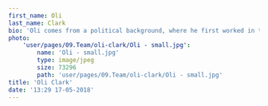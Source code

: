 ```yaml
---
first_name: Oli
last_name: Clark
bio: 'Oli comes from a political background, where he first worked in the hustle and bustle of Westminster for a government minister and then as a public affairs executive for a charity. His experience in a fast-paced environment has made him able to see to the heart of an issue and use this to secure the minds of journalists and influencers alike. When not at Spark’s office you’ll find Oli on the rugby pitch playing wing for the Kings Cross Steelers or cycling around London to find the best latte.'
photo:
    'user/pages/09.Team/oli-clark/Oli - small.jpg':
        name: 'Oli - small.jpg'
        type: image/jpeg
        size: 73296
        path: 'user/pages/09.Team/oli-clark/Oli - small.jpg'
title: 'Oli Clark'
date: '13:29 17-05-2018'
---
```


